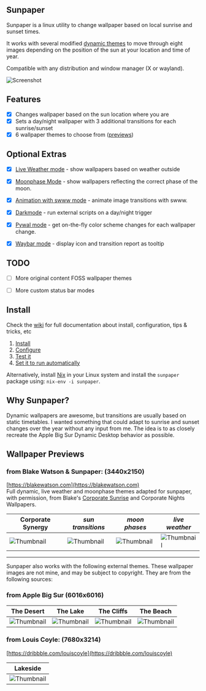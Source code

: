 ## Sunpaper

Sunpaper is a linux utility to change wallpaper based on local sunrise and sunset times. 

It works with several modified [dynamic themes](#wallpaper-previews) to move through eight images depending on the position of the sun at your location and time of year.

Compatible with any distribution and window manager (X or wayland).

![Screenshot](https://raw.githubusercontent.com/hexive/sunpaper/main/screenshots/corporate-compressed.gif)


## Features

- [x] Changes wallpaper based on the sun location where you are
- [x] Sets a day/night wallpaper with 3 additional transitions for each sunrise/sunset
- [x] 6 wallpaper themes to choose from ([previews](#wallpaper-previews))

## Optional Extras

- [x] [Live Weather mode](https://github.com/hexive/sunpaper/wiki/Live-Weather-Mode) - show wallpapers based on weather outside
- [x] [Moonphase Mode](https://github.com/hexive/sunpaper/wiki/Moonphase-Mode) - show wallpapers reflecting the correct phase of the moon.
- [x] [Animation with swww mode](https://github.com/hexive/sunpaper/wiki/Animation-swww-Mode) - animate image transitions with swww.
- [x] [Darkmode](https://github.com/hexive/sunpaper/wiki/Darkmode) - run external scripts on a day/night trigger
- [x] [Pywal mode](https://github.com/hexive/sunpaper/wiki/Pywal-Mode) - get on-the-fly color scheme changes for each wallpaper change.
- [x] [Waybar mode](https://github.com/hexive/sunpaper/wiki/Waybar-Mode) - display icon and transition report as tooltip


## TODO

- [ ] More original content FOSS wallpaper themes
- [ ] More custom status bar modes  


## Install

Check the [wiki](https://github.com/hexive/sunpaper/wiki) for full documentation about install, configuration, tips & tricks, etc
1. [Install](https://github.com/hexive/sunpaper/wiki/Install) 
1. [Configure](https://github.com/hexive/sunpaper/wiki/Configure) 
1. [Test it](https://github.com/hexive/sunpaper/wiki/Test-it) 
1. [Set it to run automatically](https://github.com/hexive/sunpaper/wiki/Set-it-to-run-automatically) 

Alternatively, install [Nix](https://nixos.org/download.html) in your Linux system and install the `sunpaper` package using: `nix-env -i sunpaper`.

## Why Sunpaper?

Dynamic wallpapers are awesome, but transitions are usually based on static timetables. I wanted something that could adapt to sunrise and sunset changes over the year without any input from me. The idea is to as closely recreate the Apple Big Sur Dynamic Desktop behavior as possible.


## Wallpaper Previews

### from Blake Watson & Sunpaper: (3440x2150) 
[https://blakewatson.com](https://blakewatson.com)  
Full dynamic, live weather and moonphase themes adapted for sunpaper, with permission, from Blake's [Corporate Sunrise](http://simpledesktops.com/browse/desktops/2015/feb/26/corporate-sunrise/) and Corporate Nights Wallpapers.

|Corporate Synergy|*sun transitions*|*moon phases*|*live weather*|
|--|--|--|--|
|![Thumbnail](https://raw.githubusercontent.com/hexive/sunpaper/main/screenshots/corporate-synergy-200.jpg)|![Thumbnail](https://raw.githubusercontent.com/hexive/sunpaper/main/screenshots/corporate-clouds-200.jpg)|![Thumbnail](https://raw.githubusercontent.com/hexive/sunpaper/main/screenshots/corporate-moons-200.jpg)|![Thumbnail](https://raw.githubusercontent.com/hexive/sunpaper/main/screenshots/corporate-weather-200.jpg)|


***

Sunpaper also works with the following external themes. These wallpaper images are not mine, and may be subject to copyright. They are from the following sources:

### from Apple Big Sur (6016x6016)

|The Desert|The Lake|The Cliffs|The Beach|
|--|--|--|--|
|![Thumbnail](https://raw.githubusercontent.com/hexive/sunpaper/main/screenshots/the-desert-200.jpg)|![Thumbnail](https://raw.githubusercontent.com/hexive/sunpaper/main/screenshots/the-lake-200.jpg)|![Thumbnail](https://raw.githubusercontent.com/hexive/sunpaper/main/screenshots/the-cliffs-200.jpg)|![Thumbnail](https://raw.githubusercontent.com/hexive/sunpaper/main/screenshots/the-beach-200.jpg)|


### from Louis Coyle: (7680x3214) 
[https://dribbble.com/louiscoyle](https://dribbble.com/louiscoyle)


|Lakeside|
|--|
|![Thumbnail](https://raw.githubusercontent.com/hexive/sunpaper/main/screenshots/lakeside-200.jpg)|

